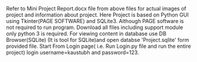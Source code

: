 Refer to Mini Project Report.docx file from above files for actual images of project and information about project.
Here Project is based on Python GUI using Tkinter(PAGE SOFTWARE) and SQLite3.
Although PAGE software is not required to run program. Download all files including support module only python 3 is required.
For viewing content in database use DB Browser(SQLite) (It is tool for SQLite)and open databse 'Project.sqlite' form provided file.
Start From Login page( i.e. Run Login.py file and run the entire project) login username=kaustubh and password=123.
